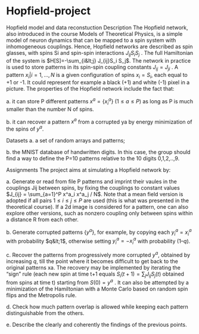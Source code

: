 # Hopfield-project

Hopfield model and data reconstuction
Description
The Hopfield network, also introduced in the course Models of Theoretical Physics, is a simple model of neuron dynamics that can be mapped to a spin system with inhomogeneous couplings. Hence, Hopfield networks are described as spin glasses, with spins Si and spin-spin interactions $J_{ij} S_i S_j$ . The full Hamiltonian of the system is $H[S]=-\sum_{i&lt;j} J_{ij}S_i S_j$. The network in practice is used to store patterns in its spin-spin coupling constants $J_{ij}=J_{ji}$ . A pattern ${x_i|i=1,...,N}$ is a given configuration of spins ${x_i=S_i}$, each equal to +1 or -1. It could represent for example a black (+1) and white (-1) pixel in a picture. The properties of the Hopfield network include the fact that:

a. it can store P different patterns $x^a=\{x^a_{i}\}$ $(1\le a \le P)$ as long as P is much smaller than the number N of spins.

b. it can recover a pattern $x^a$ from a corrupted ya by energy minimization of the spins of $y^a$.

Datasets
a. a set of random arrays and patterns;

b. the MNIST database of handwritten digits. In this case, the group should find a way to define the P=10 patterns relative to the 10 digits 0,1,2,..,9.

Assignments
The project aims at simulating a Hopfield network by:

a. Generate or read from file P patterns and imprint their vaules in the couplings Jij between spins, by fixing the couplings to constant values $J_{ij} = \sum_{a=1}^P x^a_i x^a_j / N$. Note that a mean field version is adopted if all pairs $1\le i \le j \le P$ are used (this is what was presented in the theoretical course). If a 2d image is considered for a pattern, one can also explore other versions, such as nonzero coupling only between spins within a distance R from each other.

b. Generate corrupted patterns $\{y^a\}$, for example, by copying each $y^a_i = x^a_i$ with probability $q&lt;1$, otherwise setting $y^a_i = -x^a_i$ with probability $(1 – q)$.

c. Recover the patterns from progressively more corrupted $y^a$, obtained by increasing $q$, till the point where it becomes difficult to get back to the original patterns xa. The recovery may be implemented by iterating the “sign” rule (each new spin at time t+1 equals $S_i(t+1) = \sum_j J_{ij}S_j(t)$ obtained from spins at time t) starting from $S(0)=y^a$ . It can also be attempted by a minimization of the Hamiltonian with a Monte Carlo based on random spin flips and the Metropolis rule.

d. Check how much pattern overlap is allowed while keeping each pattern distinguishable from the others.

e. Describe the clearly and coherently the findings of the previous points.
